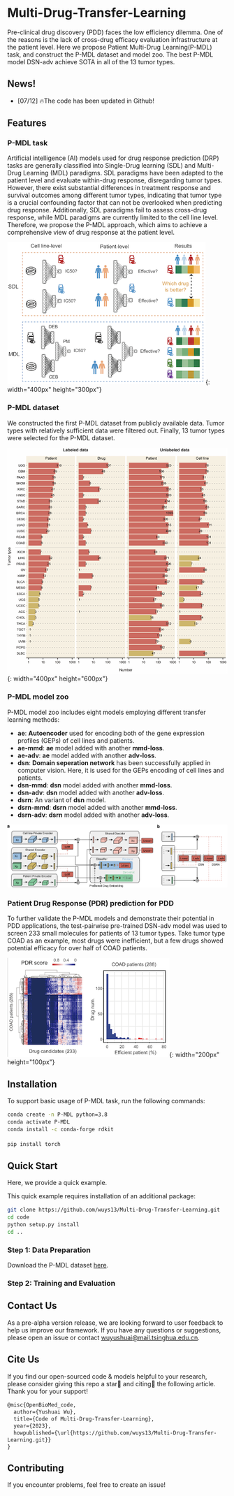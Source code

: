 # Multi-Drug-Transfer-Learning
Pre-clinical drug discovery (PDD) faces the low efficiency dilemma. One of the reasons is the lack of cross-drug efficacy evaluation infrastructure at the patient level. Here we propose Patient Multi-Drug Learning(P-MDL) task, and construct the P-MDL dataset and model zoo. The best P-MDL model DSN-adv achieve SOTA in all of the 13 tumor types. 


## News!

- [07/12] 🔥The code has been updated in Github!



## Features

### P-MDL task
Artificial intelligence (AI) models used for drug response prediction (DRP) tasks are generally classified into Single-Drug learning (SDL) and Multi-Drug Learning (MDL) paradigms. SDL paradigms have been adapted to the patient level and evaluate within-drug response, disregarding tumor types. However, there exist substantial differences in treatment response and survival outcomes among different tumor types, indicating that tumor type is a crucial confounding factor that can not be overlooked when predicting drug response. Additionally, SDL paradigms fail to assess cross-drug response, while MDL paradigms are currently limited to the cell line level. Therefore, we propose the P-MDL approach, which aims to achieve a comprehensive view of drug response at the patient level.

![DRP paradigms and limitations](./png/1_AI_DRP_model.png){: width="400px" height="300px"}

### P-MDL dataset
We constructed the first P-MDL dataset from publicly available data. Tumor types with relatively sufficient data were filtered out. Finally, 13 tumor types were selected for the P-MDL dataset.

![P-MDL dataset spanning 13 tumor types](./png/2_P-MDL_dataset.png){: width="400px" height="600px"}

### P-MDL model zoo

P-MDL model zoo includes eight models employing different transfer learning methods:
- **ae**: **Autoencoder** used for encoding both of the gene expression profiles (GEPs) of cell lines and patients.
- **ae-mmd**: **ae** model added with another **mmd-loss**.
- **ae-adv**: **ae** model added with another **adv-loss**.
- **dsn**: **Domain seperation network** has been successfully applied in computer vision. Here, it is used for the GEPs encoding of cell lines and patients.
- **dsn-mmd**: **dsn** model added with another **mmd-loss**.
- **dsn-adv**: **dsn** model added with another **adv-loss**.
- **dsrn**: An variant of **dsn** model.
- **dsrn-mmd**: **dsrn** model added with another **mmd-loss**.
- **dsrn-adv**: **dsrn** model added with another **adv-loss**.

![P-MDL model zoo architecture](./png/3_P-DML_model_zoo.png)

### Patient Drug Response (PDR) prediction for PDD
To further validate the P-MDL models and demonstrate their potential in PDD applications, the test-pairwise pre-trained DSN-adv model was used to screen 233 small molecules for patients of 13 tumor types.
Take tumor type COAD as an example, most drugs were inefficient, but a few drugs showed potential efficacy for over half of COAD patients.

![PDR score and analysis](./png/5_PDR_result.png){: width="200px" height="100px"}


## Installation

To support basic usage of P-MDL task, run the following commands:

```bash
conda create -n P-MDL python=3.8
conda activate P-MDL
conda install -c conda-forge rdkit

pip install torch

```

## Quick Start

Here, we provide a quick example.

This quick example requires installation of an additional package:
```bash
git clone https://github.com/wuys13/Multi-Drug-Transfer-Learning.git
cd code
python setup.py install
cd ..
```

### Step 1: Data Preparation

Download the P-MDL dataset [here](https://zenodo.org/record/8021167).

<!-- ```
mkdir datasets
cd datasets
mkdir dti
mv [your_path_of_davis] ./dti/davis
``` -->

### Step 2: Training and Evaluation

<!-- Run:

```bash
cd ../open_biomed
bash scripts/dti/train_baseline_regression.sh
```

The results will look like the following (running takes around 40 minutes on an NVIDIA A100 GPU):

```bash
INFO - __main__ - MSE: 0.2198, Pearson: 0.8529, Spearman: 0.7031, CI: 0.8927, r_m^2: 0.6928
``` -->

## Contact Us

As a pre-alpha version release, we are looking forward to user feedback to help us improve our framework. If you have any questions or suggestions, please open an issue or contact [wuyushuai@mail.tsinghua.edu.cn](wuyushuai@mail.tsinghua.edu.cn).


## Cite Us

If you find our open-sourced code & models helpful to your research, please consider giving this repo a star🌟 and citing📑 the following article. Thank you for your support!
```
@misc{OpenBioMed_code,
  author={Yushuai Wu},
  title={Code of Multi-Drug-Transfer-Learning},
  year={2023},
  howpublished={\url{https://github.com/wuys13/Multi-Drug-Transfer-Learning.git}}
}
```

## Contributing

If you encounter problems, feel free to create an issue! 